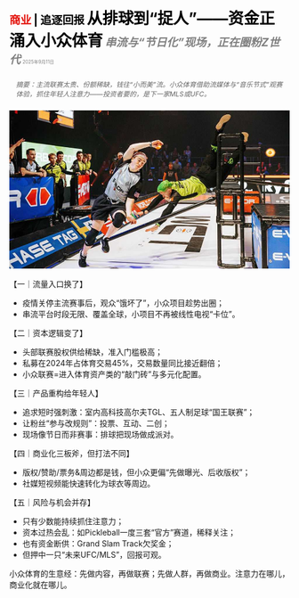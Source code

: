 <span style="color:#E3120B; font-size:14.9pt; font-weight:bold;">商业</span> <span style="color:#000000; font-size:14.9pt; font-weight:bold;">| 追逐回报</span>
<span style="color:#000000; font-size:21.0pt; font-weight:bold;">从排球到“捉人”——资金正涌入小众体育</span>
<span style="color:#808080; font-size:14.9pt; font-weight:bold; font-style:italic;">串流与“节日化”现场，正在圈粉Z世代</span>
<span style="color:#808080; font-size:6.2pt;">2025年9月11日</span>

<div style="padding:8px 12px; color:#666; font-size:9.0pt; font-style:italic; margin:12px 0;">摘要：主流联赛太贵、份额稀缺，钱往“小而美”流。小众体育借助流媒体与“音乐节式”观赛体验，抓住年轻人注意力——投资者要的，是下一家MLS或UFC。</div>

![](../images/054_From_volleyball_to_tag_investors_are_piling_into_niche_sport/p0220_img01.jpeg)

【一｜流量入口换了】

- 疫情关停主流赛事后，观众“饿坏了”，小众项目趁势出圈；
- 串流平台时段无限、覆盖全球，小项目不再被线性电视“卡位”。

【二｜资本逻辑变了】

- 头部联赛股权供给稀缺，准入门槛极高；
- 私募在2024年占体育交易45%，交易数量同比接近翻倍；
- 小众联赛=进入体育资产类的“敲门砖”与多元化配置。

【三｜产品重构给年轻人】

- 追求短时强刺激：室内高科技高尔夫TGL、五人制足球“国王联赛”；
- 让粉丝“参与改规则”：投票、互动、二创；
- 现场像节日而非赛事：排球把现场做成派对。

【四｜商业化三板斧，但打法不同】

- 版权/赞助/票务&周边都是钱，但小众更偏“先做曝光、后收版权”；
- 社媒短视频能快速转化为球衣等周边。

【五｜风险与机会并存】

- 只有少数能持续抓住注意力；
- 资本过热会乱：如Pickleball一度三套“官方”赛道，稀释关注；
- 也有资金断供：Grand Slam Track欠奖金；
- 但押中一只“未来UFC/MLS”，回报可观。

小众体育的生意经：先做内容，再做联赛；先做人群，再做商业。注意力在哪儿，商业化就在哪儿。
